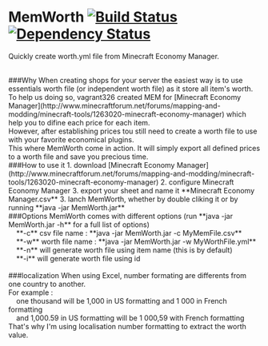 # MemWorth [![Build Status](https://drone.io/github.com/hexosse/MemWorth/status.png)](https://drone.io/github.com/hexosse/MemWorth/latest) [![Dependency Status](https://www.versioneye.com/user/projects/56b1fd881c89e1003039a303/badge.svg?style=flat)](https://www.versioneye.com/user/projects/56b1fd881c89e1003039a303)
Quickly create worth.yml file from Minecraft Economy Manager.

<br>
###Why
When creating shops for your server the easiest way is to use essentials worth file (or independent worth file) as it store all item's worth.<br>
To help us doing so, vagrant326 created MEM for [Minecraft Economy Manager](http://www.minecraftforum.net/forums/mapping-and-modding/minecraft-tools/1263020-minecraft-economy-manager) which help you to difine each price for each item.<br>
However, after establishing prices tou still need to create a worth file to use with your favorite economical plugins.<br>
This where MemWorth come in action. It will simply export all defined prices to a worth file and save you precious time.

<br>
###How to use it
1. download [Minecraft Economy Manager](http://www.minecraftforum.net/forums/mapping-and-modding/minecraft-tools/1263020-minecraft-economy-manager)
2. configure Minecraft Economy Manager
3. export your sheet and name it **Minecraft Economy Manager.csv**
3. lanch MemWorth, whether by double cliking it or by running **java -jar MemWorth.jar**

<br>
###Options
MemWorth comes with different options (run **java -jar MemWorth.jar -h** for a full list of options)<br>
&nbsp;&nbsp;&nbsp;&nbsp;**-c** csv file name : **java -jar MemWorth.jar -c MyMemFile.csv**<br>
&nbsp;&nbsp;&nbsp;&nbsp;**-w** worth file name : **java -jar MemWorth.jar -w MyWorthFile.yml**<br>
&nbsp;&nbsp;&nbsp;&nbsp;**-n** will generate worth file using item name (this is by default)<br>
&nbsp;&nbsp;&nbsp;&nbsp;**-i** will generate worth file using id<br>

<br>
###localization
When using Excel, number formating are differents from one country to another.<br>
For example :<br>
&nbsp;&nbsp;&nbsp;&nbsp;one thousand will be 1,000 in US formatting and 1 000 in French formatting<br>
&nbsp;&nbsp;&nbsp;&nbsp;and 1,000.59 in US formatting will be 1 000,59 with French formatting<br>
That's why I'm using localisation number formatting to extract the worth value.<br>

